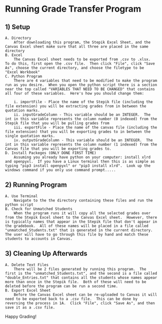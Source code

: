# Running Grade Transfer Program

## 1) Setup
	A. Directory
		After downloading this program, the Stepik Excel Sheet, and the Canvas Excel sheet make sure that all three are placed in the same directory
	B. Excel
		The Canvas Excel sheet needs to be exported from .csv to .xlsx.  To do this, first open the .csv file.  Then click "File", click "Save As", choose the current directory, and choose the filetype to be "Excel Workbook"
	C. Python Program
		There are 4 variables that need to be modified to make the program run as you desire.  When you open the python script there is a section near the top called "VARIABLES THAT NEED TO BE CHANGED" that contains all four of these variables.  Here's how you should change them:
		
		i. importFile - Place the name of the Stepik file (including the file extension) you will be extracting grades from in between the quotation marks.
		ii. inputGradeColumn - This variable should be an INTEGER.  The int in this variable represents the column number (0 indexed) from the Stepik file that you will be pulling grades from
		iii. exportFile - Place the name of the canvas file (including the file extension) that you will be exporting grades to in between the single quotation marks.
		iv. outputGradeColumn - This variable should be an INTEGER.  The int in this variable represents the column number (1 indexed) from the Canvas file that you will be exporting grades to.
	D. Install Packeges (ONLY DONE FIRST TIME)
		Assuming you already have python on your computer: install xlrd and openpyxl.  If you have a Linux terminal then this is as simple as typing "pip3 install openpyxl" or "pip3 install xlrd".  Look up the windows command if you only use command prompt.....

## 2) Running Program
	A. Use Terminal
		Navigate to the the directory containing these files and run the python script
	B. Check for Unmatched Students
		When the program runs it will copy all the selected grades over from the Stepik Excel sheet to the Canvas Excel sheet.  However, there is typically names that appear in the Stepik file that don't appear in the gradebook.  All of these names will be placed in a file called "unmatched_Students.txt" that is generated in the current directory.  The user will have to go through this file by hand and match these students to accounts in Canvas.

## 3) Cleaning Up Afterwards
	A. Delete Text Files
		There will be 2 files generated by running this program.  The first is the "unmatched_Students.txt", and the second is a file called "double_Entries.txt" that contains all the students whose names appear more than once in the Stepik file.  Both of these will need to be deleted before the program can be run a second time.
	B. Export Excel Sheet
		Before the Canvas Excel sheet can be re-uploaded to Canvas it will need to be exported back to a .csv file.  This can be done by reversing the process in 1A.  Click "File", click "Save As", and then save it as a .csv file.


Happy Grading!